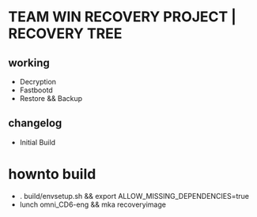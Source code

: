 # TEAM WIN RECOVERY PROJECT | RECOVERY TREE

## working
- Decryption
- Fastbootd
- Restore && Backup

## changelog
- Initial Build

# hownto build

- . build/envsetup.sh && export ALLOW_MISSING_DEPENDENCIES=true
- lunch omni_CD6-eng && mka recoveryimage
